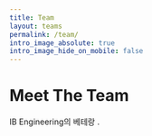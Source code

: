 ```yaml
---
title: Team
layout: teams
permalink: /team/
intro_image_absolute: true
intro_image_hide_on_mobile: false
---
```


# Meet The Team

IB Engineering의 베테랑 .
